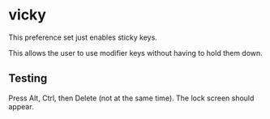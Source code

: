 # vicky

This preference set just enables sticky keys.

This allows the user to use modifier keys without having to hold them down.

## Testing

Press Alt, Ctrl, then Delete (not at the same time). The lock screen should appear.
